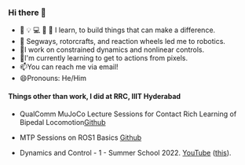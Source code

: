 ### Hi there 👋

- 📃 💡 💻 📝 🔧 I learn, to build things that can make a difference. 
- 🔦 Segways, rotorcrafts, and reaction wheels led me to robotics. 
- 🔭I work on constrained dynamics and nonlinear controls. 
- 🌱I'm currently learning to get to actions from pixels.
- 📫You can reach me via email!
- 😄Pronouns: He/Him

#### Things other than work, I did at RRC, IIIT Hyderabad

- QualComm MuJoCo Lecture Sessions for Contact Rich Learning of Bipedal Locomotion[Github](https://github.com/arachakonda/Qualcomm-MuJoCo)

- MTP Sessions on ROS1 Basics [Github](https://github.com/arachakonda/MTP-0723)

- Dynamics and Control - 1 - Summer School 2022. [YouTube](https://youtube.com/playlist?list=PLoy_JcjmT4hxKOPdmwj_KjN6lO84J253o) ([this](https://www.youtube.com/watch?v=SmUbCUNeVN0&list=PLoy_JcjmT4hxKOPdmwj_KjN6lO84J253o&index=16)).


<!--
**arachakonda/arachakonda** is a ✨ _special_ ✨ repository because its `README.md` (this file) appears on your GitHub profile.

Here are some ideas to get you started:

- 🔭 I’m currently working on ...
- 🌱 I’m currently learning ...
- 👯 I’m looking to collaborate on ...
- 🤔 I’m looking for help with ...
- 💬 Ask me about ...
- 📫 How to reach me: ...
- 😄 Pronouns: ...
- ⚡ Fun fact: ...
-->
